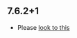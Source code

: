 ## 7.6.2+1

- Please [look to this]((https://dooboolab.github.io/flutter_sound/doc/book/CHANGELOG.html))
